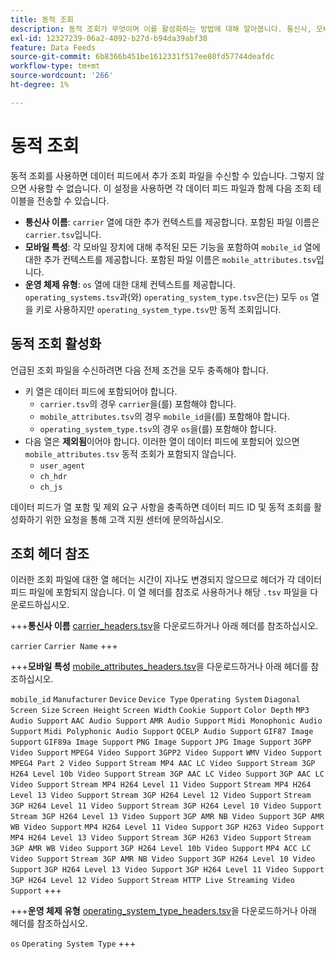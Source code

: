 ```yaml
---
title: 동적 조회
description: 동적 조회가 무엇이며 이를 활성화하는 방법에 대해 알아봅니다. 통신사, 모바일 속성 및 운영 체제 유형을 포함합니다.
exl-id: 12327239-06a2-4092-b27d-b94da39abf30
feature: Data Feeds
source-git-commit: 6b8366b451be1612331f517ee80fd57744deafdc
workflow-type: tm+mt
source-wordcount: '266'
ht-degree: 1%

---
```


# 동적 조회

동적 조회를 사용하면 데이터 피드에서 추가 조회 파일을 수신할 수 있습니다. 그렇지 않으면 사용할 수 없습니다. 이 설정을 사용하면 각 데이터 피드 파일과 함께 다음 조회 테이블을 전송할 수 있습니다.

* **통신사 이름**: `carrier` 열에 대한 추가 컨텍스트를 제공합니다. 포함된 파일 이름은 `carrier.tsv`입니다.
* **모바일 특성**: 각 모바일 장치에 대해 추적된 모든 기능을 포함하여 `mobile_id` 열에 대한 추가 컨텍스트를 제공합니다. 포함된 파일 이름은 `mobile_attributes.tsv`입니다.
* **운영 체제 유형**: `os` 열에 대한 대체 컨텍스트를 제공합니다. `operating_systems.tsv`과(와) `operating_system_type.tsv`은(는) 모두 `os` 열을 키로 사용하지만 `operating_system_type.tsv`만 동적 조회입니다.

## 동적 조회 활성화

언급된 조회 파일을 수신하려면 다음 전제 조건을 모두 충족해야 합니다.

* 키 열은 데이터 피드에 포함되어야 합니다.
   * `carrier.tsv`의 경우 `carrier`을(를) 포함해야 합니다.
   * `mobile_attributes.tsv`의 경우 `mobile_id`을(를) 포함해야 합니다.
   * `operating_system_type.tsv`의 경우 `os`을(를) 포함해야 합니다.
* 다음 열은 **제외됨**&#x200B;이어야 합니다. 이러한 열이 데이터 피드에 포함되어 있으면 `mobile_attributes.tsv` 동적 조회가 포함되지 않습니다.
   * `user_agent`
   * `ch_hdr`
   * `ch_js`

데이터 피드가 열 포함 및 제외 요구 사항을 충족하면 데이터 피드 ID 및 동적 조회를 활성화하기 위한 요청을 통해 고객 지원 센터에 문의하십시오.

## 조회 헤더 참조

이러한 조회 파일에 대한 열 헤더는 시간이 지나도 변경되지 않으므로 헤더가 각 데이터 피드 파일에 포함되지 않습니다. 이 열 헤더를 참조로 사용하거나 해당 `.tsv` 파일을 다운로드하십시오.

+++**통신사 이름**
[carrier_headers.tsv](assets/carrier_headers.tsv)을 다운로드하거나 아래 헤더를 참조하십시오.

`carrier`
`Carrier Name`
+++

+++**모바일 특성**
[mobile_attributes_headers.tsv](assets/mobile_attributes_headers.tsv)을 다운로드하거나 아래 헤더를 참조하십시오.

`mobile_id`
`Manufacturer`
`Device`
`Device Type`
`Operating System`
`Diagonal Screen Size`
`Screen Height`
`Screen Width`
`Cookie Support`
`Color Depth`
`MP3 Audio Support`
`AAC Audio Support`
`AMR Audio Support`
`Midi Monophonic Audio Support`
`Midi Polyphonic Audio Support`
`QCELP Audio Support`
`GIF87 Image Support`
`GIF89a Image Support`
`PNG Image Support`
`JPG Image Support`
`3GPP Video Support`
`MPEG4 Video Support`
`3GPP2 Video Support`
`WMV Video Support`
`MPEG4 Part 2 Video Support`
`Stream MP4 AAC LC Video Support`
`Stream 3GP H264 Level 10b Video Support`
`Stream 3GP AAC LC Video Support`
`3GP AAC LC Video Support`
`Stream MP4 H264 Level 11 Video Support`
`Stream MP4 H264 Level 13 Video Support`
`Stream 3GP H264 Level 12 Video Support`
`Stream 3GP H264 Level 11 Video Support`
`Stream 3GP H264 Level 10 Video Support`
`Stream 3GP H264 Level 13 Video Support`
`3GP AMR NB Video Support`
`3GP AMR WB Video Support`
`MP4 H264 Level 11 Video Support`
`3GP H263 Video Support`
`MP4 H264 Level 13 Video Support`
`Stream 3GP H263 Video Support`
`Stream 3GP AMR WB Video Support`
`3GP H264 Level 10b Video Support`
`MP4 ACC LC Video Support`
`Stream 3GP AMR NB Video Support`
`3GP H264 Level 10 Video Support`
`3GP H264 Level 13 Video Support`
`3GP H264 Level 11 Video Support`
`3GP H264 Level 12 Video Support`
`Stream HTTP Live Streaming Video Support`
+++

+++**운영 체제 유형**
[operating_system_type_headers.tsv](assets/operating_system_type_headers.tsv)을 다운로드하거나 아래 헤더를 참조하십시오.

`os`
`Operating System Type`
+++
